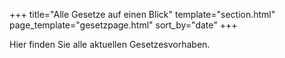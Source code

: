 +++
title="Alle Gesetze auf einen Blick"
template="section.html"
page_template="gesetzpage.html"
sort_by="date"
+++

Hier finden Sie alle aktuellen Gesetzesvorhaben. 